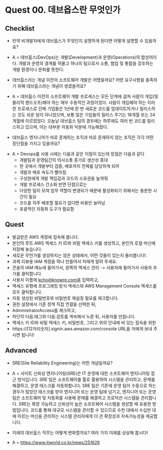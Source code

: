 <h1> Quest 00. 데브옵스란 무엇인가 </h1>

<h2>Checklist</h2>

- 만약 비개발자에게 데브옵스가 무엇인지 설명하게 된다면 어떻게 설명할 수 있을까요?
* A = 데브옵스(DevOps)는 개발(Development)과 운영(Operations)의 합성어이다. 개발과 운영의 경계를 허물고 하나의 팀으로서 소통, 협업 및 통합을 강조하는 개발 환경이나 문화를 뜻한다.


- 데브옵스라는 개념 이전의 소프트웨어 개발은 어땠을까요? 어떤 요구사항을 충족하기 위해 데브옵스라는 개념이 생겼을까요?
* A = 데브옵스 이전의 소프트웨어 개발 프로세스는 모든 단계에 걸쳐 사람이 개입(및 물리적 핸드오프)해야 하는 매우 수동적인 과정이었다. 사람이 개입해야 하는 이러한 프로세스로 인해 기업들은 1년에 한 번 새로운 코드를 업데이트하거나 릴리스하는 것도 쉬운 일이 아니었으며, 보통 많은 기업들의 릴리스 주기는 18개월 또는 24개월에 이르렀었다. 오늘날 데브옵스 팀의 경우에는 하루에도 여러 번 코드를 릴리스하고 있으며, 이는 대부분 자동화 덕분에 가능해졌다.


- 데브옵스 엔지니어가 따로 존재하는 조직과 따로 존재하지 않는 조직은 각각 어떤 장단점을 가지고 있을까요?
* A = Devops를 사용 시에는 다음과 같은 이점이 있는데 장점은 다음과 같다
    - 개발팀과 운영팀간의 의사소통 증가로 생산성 증대
    - 한 곳에서 개발부터 검증, 배포까지 전체를 담당하게 되어
    - 개발과 배포 속도가 빨라짐
    - 구성원에게 개발 책임감과 코드의 소유권을 높여줘
    - 개발 프로세스 간소화
반면 단점으로는
    - 다양한 팀이 모여 업무 역할이 변경되기 때문에 활성화되기 위해서는 충분한 시간이 필요
    - 코드를 자주 배포할 필요가 없다면 비용만 늘어남
    - 포괄적인 자동화 도구가 필요함


<h2>Quest</h2>

- 발급받은 AWS 계정에 접속해 봅니다.
- 본인의 루트 AWS 엑세스 키 ID와 비밀 엑세스 키를 생성하고, 본인의 로컬 머신에 저장해 놓습니다.
- 새로운 무언가를 생성하지는 않은 상태에서, 어떤 것들이 있는지 둘러봅니다!.
- 과제 리뷰용 IAM 계정을 하나 만들어서 저에게 알려 주세요.
- 콘솔의 IAM 메뉴에 들어가서, 왼쪽의 엑세스 관리 -> 사용자에 들어가서 사용자 추가를 클릭합니다.
- 사용자 이름에 kcho@knowre.com을 입력하고, 
- 엑세스 유형에 프로그래밍 방식 엑세스와 AWS Management Console 액세스를 모두 클릭합니다.
- 자동 생성된 비밀번호와 비밀번호 재설정 필요를 체크합니다.
- 권한 설정에서 기존 정책 직접 연결을 선택한 뒤, 
- AdministratorAccess를 체크하고, 
- 하단의 다음:태그와 다음:검토를 계속해서 누른 뒤, 사용자를 만듭니다.
- 액세스 키 ID와 비밀 액세스 키, 비밀번호, 그리고 위의 안내에 써 있는 접속을 위한 
- https://[12자리숫자].signin.aws.amazon.com/console URL을 저에게 보내 주시면 됩니다!



<h2>Advanced</h2>

- SRE(Site Reliability Engineering)는 어떤 개념일까요?
* A = 사이트 신뢰성 엔지니어링(SRE)은 IT 운영에 대한 소프트웨어 엔지니어링 접근 방식입니다. SRE 팀은 소프트웨어를 툴로 활용하여 시스템을 관리하고, 문제를 해결하고, 운영 태스크를 자동화합니다.
SRE 팀은 기존에 운영 팀이 수동으로 하는 경우가 많았던 태스크를 받아 엔지니어 또는 운영 팀에 넘기고, 엔지니어 또는 운영 팀은 소프트웨어 및 자동화를 사용해 문제를 해결하고 프로덕션 시스템을 관리합니다. 
SRE는 확장 가능하고 신뢰성이 높은 소프트웨어 시스템을 생성할 때 유용한 방법입니다. 코드를 통해 대규모 시스템을 관리할 수 있으므로 수천 대에서 수십만 대에 이르는 머신을 관리하는 시스템 관리자에게 더 큰 확장성과 지속가능성을 제공합니다. 

- 미래의 데브옵스 직무는 어떻게 변화할까요? 여러 가지 미래를 상상해 봅시다!
* A = https://www.itworld.co.kr/news/251626

